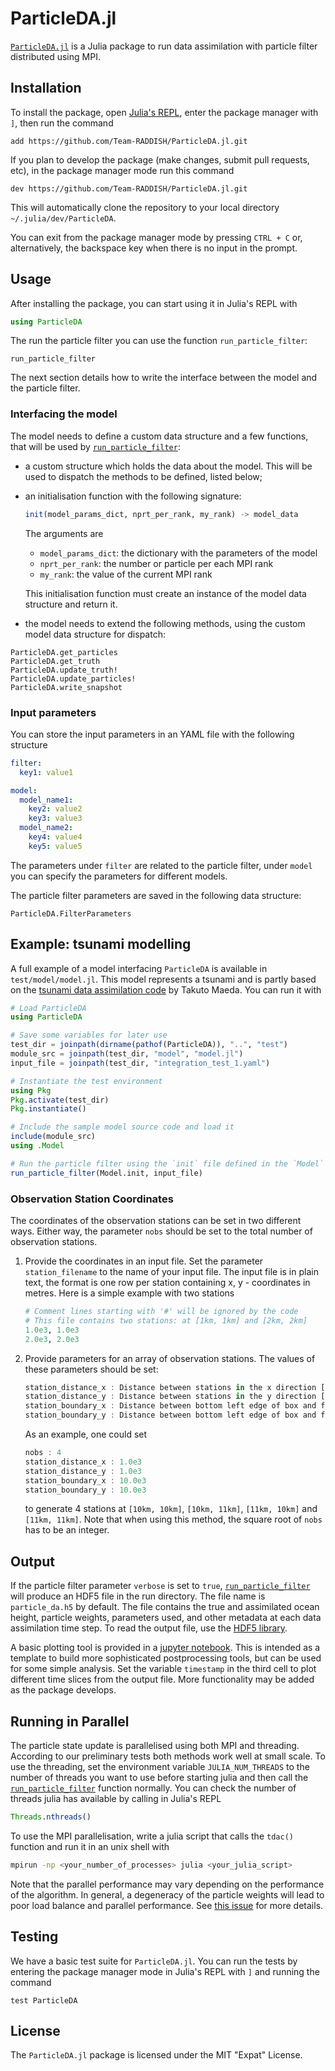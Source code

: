 # ParticleDA.jl

[`ParticleDA.jl`](https://github.com/Team-RADDISH/ParticleDA.jl) is a Julia
package to run data assimilation with particle filter distributed using MPI.

## Installation

To install the package, open [Julia's
REPL](https://docs.julialang.org/en/v1/stdlib/REPL/), enter the package manager
with `]`, then run the command

```
add https://github.com/Team-RADDISH/ParticleDA.jl.git
```

If you plan to develop the package (make changes, submit pull requests, etc), in
the package manager mode run this command

```
dev https://github.com/Team-RADDISH/ParticleDA.jl.git
```

This will automatically clone the repository to your local directory
`~/.julia/dev/ParticleDA`.

You can exit from the package manager mode by pressing `CTRL + C` or,
alternatively, the backspace key when there is no input in the prompt.

## Usage

After installing the package, you can start using it in Julia's REPL with

```julia
using ParticleDA
```

The run the particle filter you can use the function `run_particle_filter`:

```@docs
run_particle_filter
```

The next section details how to write the interface between the model and the
particle filter.

### Interfacing the model

The model needs to define a custom data structure and a few functions, that will
be used by [`run_particle_filter`](@ref):

* a custom structure which holds the data about the model.  This will be used to
  dispatch the methods to be defined, listed below;
* an initialisation function with the following signature:
  ```julia
  init(model_params_dict, nprt_per_rank, my_rank) -> model_data
  ```
  The arguments are

  * `model_params_dict`: the dictionary with the parameters of the model
  * `nprt_per_rank`: the number or particle per each MPI rank
  * `my_rank`: the value of the current MPI rank

  This initialisation function must create an instance of the model data
  structure and return it.
* the model needs to extend the following methods, using the custom model data
  structure for dispatch:
```@docs
ParticleDA.get_particles
ParticleDA.get_truth
ParticleDA.update_truth!
ParticleDA.update_particles!
ParticleDA.write_snapshot
```

### Input parameters

You can store the input parameters in an YAML file with the following structure
```yaml
filter:
  key1: value1

model:
  model_name1:
    key2: value2
    key3: value3
  model_name2:
    key4: value4
    key5: value5
```
The parameters under `filter` are related to the particle filter, under `model`
you can specify the parameters for different models.

The particle filter parameters are saved in the following data structure:
```@docs
ParticleDA.FilterParameters
```

## Example: tsunami modelling

A full example of a model interfacing `ParticleDA` is available in
`test/model/model.jl`.  This model represents a tsunami and is partly based on
the [tsunami data assimilation code](https://github.com/tktmyd/tdac) by Takuto
Maeda.  You can run it with

```julia
# Load ParticleDA
using ParticleDA

# Save some variables for later use
test_dir = joinpath(dirname(pathof(ParticleDA)), "..", "test")
module_src = joinpath(test_dir, "model", "model.jl")
input_file = joinpath(test_dir, "integration_test_1.yaml")

# Instantiate the test environment
using Pkg
Pkg.activate(test_dir)
Pkg.instantiate()

# Include the sample model source code and load it
include(module_src)
using .Model

# Run the particle filter using the `init` file defined in the `Model` module
run_particle_filter(Model.init, input_file)
```

### Observation Station Coordinates

The coordinates of the observation stations can be set in two different ways. Either way, the parameter `nobs` 
should be set to the total number of observation stations.

1. Provide the coordinates in an input file. Set the parameter `station_filename` to the name of your input file.
   The input file is in plain text, the format is one row per station containing x, y - coordinates in metres. Here is
   a simple example with two stations
   
   ```julia
   # Comment lines starting with '#' will be ignored by the code
   # This file contains two stations: at [1km, 1km] and [2km, 2km]
   1.0e3, 1.0e3
   2.0e3, 2.0e3
   ```   
2. Provide parameters for an array of observation stations. The values of these parameters should be set:

   ```julia
   station_distance_x : Distance between stations in the x direction [m]
   station_distance_y : Distance between stations in the y direction [m]
   station_boundary_x : Distance between bottom left edge of box and first station in the x direction [m]
   station_boundary_y : Distance between bottom left edge of box and first station in the y direction [m]
   ```
   
   As an example, one could set
   
   ```julia
   nobs : 4
   station_distance_x : 1.0e3
   station_distance_y : 1.0e3
   station_boundary_x : 10.0e3
   station_boundary_y : 10.0e3
   ```
   
   to generate 4 stations at `[10km, 10km]`, `[10km, 11km]`, `[11km, 10km]` and `[11km, 11km]`. Note that when using this method, the square root of `nobs` has to be an integer.

## Output

If the particle filter parameter `verbose` is set to `true`, [`run_particle_filter`](@ref) will produce an HDF5 file in the run directory. The file name is `particle_da.h5` by default. The file contains the true and assimilated ocean height, particle weights, parameters used, and other metadata at each data assimilation time step. To read the output file, use the [HDF5 library](https://www.hdfgroup.org/solutions/hdf5/).

A basic plotting tool is provided in a [jupyter notebook](https://github.com/Team-RADDISH/ParticleDA.jl/blob/master/extra/Plot_tdac_output.ipynb). This is intended as a template to build more sophisticated postprocessing tools, but can be used for some simple analysis. Set the variable `timestamp` in the third cell to plot different time slices from the output file. More functionality may be added as the package develops.

## Running in Parallel

The particle state update is parallelised using both MPI and threading. According to our preliminary tests both methods work well at small scale. To use the threading, set the environment variable `JULIA_NUM_THREADS` to the number of threads you want to use before starting julia and then call the [`run_particle_filter`](@ref) function normally. You can check the number of threads julia has available by calling in Julia's REPL

```julia
Threads.nthreads()
```

To use the MPI parallelisation, write a julia script that calls the `tdac() ` function and run it in an unix shell with 

```bash
mpirun -np <your_number_of_processes> julia <your_julia_script>
```

Note that the parallel performance may vary depending on the performance of the algorithm. In general, a degeneracy of the particle weights will lead to poor load balance and parallel performance. See [this issue](https://github.com/Team-RADDISH/ParticleDA.jl/issues/115#issuecomment-675468511) for more details.

## Testing

We have a basic test suite for `ParticleDA.jl`.  You can run the tests by entering the
package manager mode in Julia's REPL with `]` and running the command

```
test ParticleDA
```

## License

The `ParticleDA.jl` package is licensed under the MIT "Expat" License.

